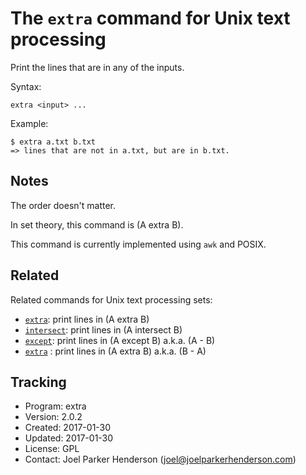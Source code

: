 # The `extra` command for Unix text processing

Print the lines that are in any of the inputs.

Syntax:

    extra <input> ...

Example:

    $ extra a.txt b.txt
    => lines that are not in a.txt, but are in b.txt.


## Notes

The order doesn't matter.

In set theory, this command is (A extra B).

This command is currently implemented using `awk` and POSIX.


## Related

Related commands for Unix text processing sets:

* [`extra`](https://github.com/sixarm/extra): print lines in (A extra B)
* [`intersect`](https://github.com/sixarm/intersect): print lines in (A intersect B)
* [`except`](https://github.com/sixarm/except): print lines in (A except B) a.k.a. (A - B)
* [`extra`](https://github.com/sixarm/extra) : print lines in (A extra B) a.k.a. (B - A)


## Tracking

* Program: extra
* Version: 2.0.2
* Created: 2017-01-30
* Updated: 2017-01-30
* License: GPL
* Contact: Joel Parker Henderson (joel@joelparkerhenderson.com)
